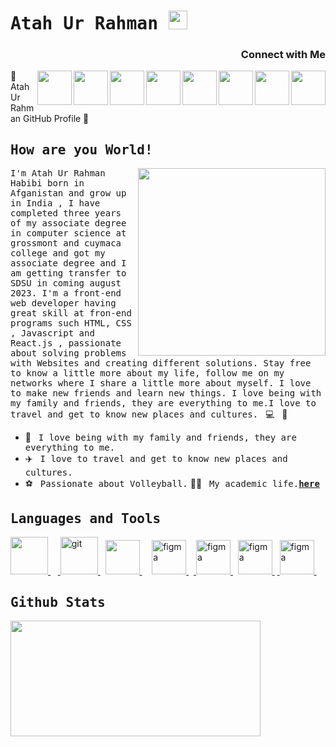 
# <samp>Atah Ur Rahman </samp><img src="https://github.com/mupezzuol/mupezzuol/blob/master/assets/mario_hello_big.gif" width="30px" height="30px">
<p><h3 align="right">Connect with Me</h3><a href="https://www.instagram.com/official_atah/"><img align="right"  src="https://user-images.githubusercontent.com/106895247/176663682-9b8896a6-c294-42fc-8c41-339ad1f49f0c.png" width="55px"></a>  <a href="https://twitter.com/Atah_Ur_Rahman" ><img  align="right"  src="https://user-images.githubusercontent.com/106895247/176664172-722ef3f4-163a-4af8-8f4b-3b87fa62f143.png" width="55px"></a> <a href="https://www.facebook.com/atah.rahman.12/"><img  align="right"  style="padding-bottom:30px;" src="https://user-images.githubusercontent.com/106895247/176663939-81f978ed-83fd-49f7-bba0-c19193220b75.png" width="55px"></a>         <a href="https://www.youtube.com/channel/UCUneQkoNlxBNHzAsVLXq-Cg" ><img align="right"  src="https://user-images.githubusercontent.com/106895247/176664305-f3e9068c-8ffc-4b0f-9ea0-e4be8210da0c.png" width="55px"></a>         <a href="habibiatah@gmail.com" ><img align="right"  src="https://user-images.githubusercontent.com/106895247/176664413-f5a06b5c-0fc4-44b6-8909-b2efb95ad8aa.png" width="55px"></a>          <a href="https://www.linkedin.com/in/atah-ur-rahman-2bb841242/" ><img align="right" src="https://user-images.githubusercontent.com/106895247/176664532-b8a4baa3-211b-4ed7-80ad-f1bf529794fb.png" width="55px"></a>     <a href="https://www.snapchat.com/add/atahrahman22?sender_web_id=61a9e838-b539-4496-a6f8-303943e0bc81&device_type=desktop&is_copy_url=true" ><img align="right"  src="https://user-images.githubusercontent.com/106895247/176664753-11ce4c0f-09fa-4ab9-bcd2-64df26935dde.png" width="55px"></a>     <a href="https://www.tiktok.com/@atah_ur_rahman?lang=en" ><img align="right"  src="https://user-images.githubusercontent.com/106895247/176666389-23ea140f-9b75-4977-94bd-3c60d7b557f3.png" width="55px"></a></p>👋 Atah Ur Rahman GitHub Profile 👋

## <samp>How are you World!</samp>

<img src="https://user-images.githubusercontent.com/106895247/221348521-ef3b1768-510d-4db1-8f8e-ef14c2bca6ad.jpg" width="300" align="right"/>
<samp>I'm Atah Ur Rahman Habibi born in Afganistan and grow up in India , I have completed three years of my associate degree in computer science at grossmont and cuymaca college and got my associate degree and I am getting transfer to SDSU in coming august 2023. I'm a front-end web developer having great skill at fron-end programs such HTML, CSS , Javascript and React.js , passionate about solving problems with Websites and creating different solutions. Stay free to know a little more about my life, follow me on my networks where I share a little more about myself. I love to make new friends and learn new things. I love being with my family and friends, they are everything to me.I love to travel and get to know new places and cultures.</samp> &nbsp; 💻 &nbsp; 🚀

- 🏡 &nbsp; <samp>I love being with my family and friends, they are everything to me.</samp>
- ✈️ &nbsp; <samp>I love to travel and get to know new places and cultures.</samp>
- ⚽ &nbsp; <samp>Passionate about Volleyball.</samp>
 👨‍🎓 &nbsp; <samp>My academic life.[__here__](https://github.com/Atahhabibi/CERTIFICATES)</samp>



 ## <samp>Languages and Tools</samp>
<a margin-right="10px"   href="https://devdocs.io/html/"> <img src="https://user-images.githubusercontent.com/106895247/176800172-9e9f9d3d-ea70-4908-8992-5ce5a8b7fe51.png"  width="60" height="60"/> </a> &nbsp; </a> &nbsp;<a  href="https://git-scm.com/doc"> <img src="https://www.vectorlogo.zone/logos/git-scm/git-scm-icon.svg" alt="git" width="60" height="60"/> </a> &nbsp; <a href="https://devdocs.io/javascript/   "> <img src="https://user-images.githubusercontent.com/106895247/176801170-714725f3-4206-49c4-b867-7b20860d036b.svg " width="55" height="55"/> </a> &nbsp;  &nbsp; <a href="https://devdocs.io/css/"> <img src="https://user-images.githubusercontent.com/106895247/176802015-4f74e65b-ba18-41c6-ab74-6783cdc37a2d.svg" alt="figma" width="55" height="55"/> </a> &nbsp;</a>&nbsp;<a href="https://code.visualstudio.com/"> <img src="https://user-images.githubusercontent.com/106895247/176803354-449e2a56-6dad-4920-86a6-5d89f541fc7a.svg" alt="figma" width="55" height="55"/> </a>&nbsp; <a href="https://reactjs.org/docs/getting-started.html"> <img src="https://user-images.githubusercontent.com/106895247/176802188-43d5397b-59bc-44d8-9cd6-e0903eb1bf4b.png " alt="figma" width="55" height="55"/> </a> &nbsp;<a href="https://docs.github.com/en"> <img src="https://user-images.githubusercontent.com/106895247/176803738-8c1e3773-81fe-4abf-a982-aafa6a661c13.png   " alt="figma" width="55" height="55"/> </a> &nbsp;


<!-- <a href="https://redux.js.org/"> <img src="https://user-images.githubusercontent.com/106895247/176803963-c5222225-2ba0-4445-80f7-30ef11dbf77a.png" alt="figma" width="55" height="55"/> </a>&nbsp;<a href="https://www.typescriptlang.org/docs/" target="_blank"> <img src="https://user-images.githubusercontent.com/106895247/176801888-bb171393-a155-4998-b1a6-ce5812f50142.png" alt="figma" width="55" height="55"/> </a> &nbsp; <a href="https://developers.google.com/search/docs/beginner/seo-starter-guide"> <img src="https://user-images.githubusercontent.com/106895247/176807279-7853cda9-f670-4b7f-a91e-83bca163dd1a.png"  width="55" height="55"/> </a>&nbsp;<a href="https://sass-lang.com/documentation/"> <img src="https://user-images.githubusercontent.com/106895247/176882442-890e16d3-ddd9-4611-aa69-354334c3b747.svg  "  width="55" height="55"/> </a>  &nbsp;<a href="https://firebase.google.com/docs"> <img src="https://user-images.githubusercontent.com/106895247/176884220-dd41c66b-8a50-4ed0-9f2f-879d70a634f2.png" width="55" height="55"/> </a> -->

## <samp> Github Stats </samp>
<img src="https://media.giphy.com/media/qgQUggAC3Pfv687qPC/giphy.gif"  height="185px" width="400px" />
